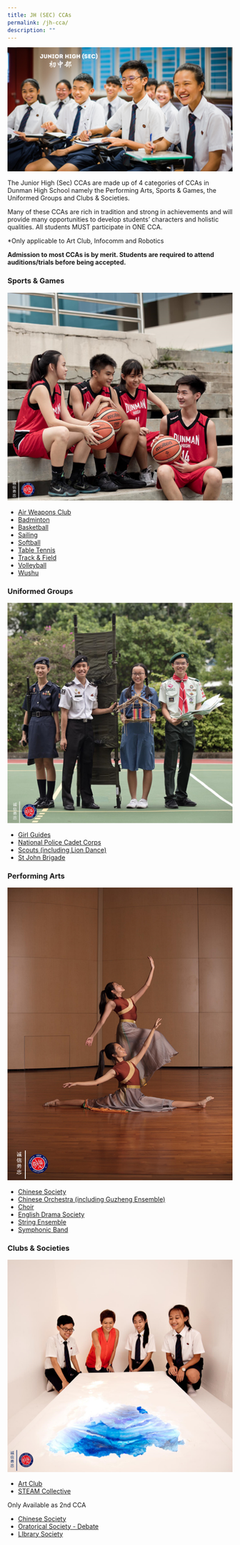 ```yaml
---
title: JH (SEC) CCAs
permalink: /jh-cca/
description: ""
---
```

![](/images/Homepage/Junior-High-Sec.png)

The Junior High (Sec) CCAs are made up of 4 categories of CCAs in Dunman High School namely the Performing Arts, Sports & Games, the Uniformed Groups and Clubs & Societies. 

Many of these CCAs are rich in tradition and strong in achievements and will provide many opportunities to develop students’ characters and holistic qualities. All students MUST participate in ONE CCA.

*Only applicable to Art Club, Infocomm and Robotics

**Admission to most CCAs is by merit. Students are required to attend auditions/trials before being accepted.**

### **Sports & Games**
![](/images/Homepage/Sports-Games.png)

* [Air Weapons Club](/files/Sports_Air-Weapons-Club-JH.pdf)
* [Badminton](/files/Sports_Badminton-JH.pdf)
* [Basketball](/files/Sports_Basketball-JH.pdf)
* [Sailing](/files/Sports_Sailing.pdf)
* [Softball](/files/Sports_Softball-JH.pdf)
* [Table Tennis](/files/Sports_Table-Tennis-JH.pdf)
* [Track & Field](/files/Sports_Track-Field-JH.pdf)
* [Volleyball](/files/Sports_Volleyball-JH.pdf)
* [Wushu](/files/Sports_Wushu-JH.pdf)

### **Uniformed Groups**
![](/images/Homepage/Uniformed-Groups.png)

* [Girl Guides](/files/Uniformed-Groups-Girl-Guides-JH.pdf)
* [National Police Cadet Corps](/files/Uniformed-Groups-Police-Cadet-Corps-JH.pdf)
* [Scouts (including Lion Dance)](/files/Uniformed-Groups-Scouts_Lion-Dance-JH.pdf)
* [St John Brigade](/files/Uniformed-Groups-St-John-Brigade-JH.pdf)

### **Performing Arts**
![](/images/Homepage/Performing-Arts.png)
* [Chinese Society](/files/Performing-Arts_Chinese-Society-JH-SH%20(1).pdf)
* [Chinese Orchestra (including Guzheng Ensemble)](/files/Performing-Arts_Chinese-Orchestra-JH-SH.pdf)
* [Choir](/files/Performing-Arts_Choir-JH-SH.pdf)
* [English Drama Society](/files/English-Drama-Society_JH-.pdf)
* [String Ensemble](/files/Performing-Arts_String-Ensemble-JH-SH.pdf)
* [Symphonic Band](/files/Performing-Arts_Symphonic-Band-JH-SH.pdf)

### **Clubs & Societies**
![](/images/Homepage/Clubs-Societies.png)

* [Art Club](/files/Clubs-Society_Art-Club-JH-SH.pdf)
* [STEAM Collective](/files/Clubs_Society-JH-STEAM-Collective.pdf)

Only Available as 2nd CCA
* [Chinese Society](/files/Performing-Arts_Chinese-Society-JH-SH%20(1).pdf)
* [Oratorical Society - Debate](/files/Clubs-Society_Oratorical-Society_Debate-JH.pdf)
* [LIbrary Society](/files/Clubs-Society_Library-Society-JH-SH.pdf)
